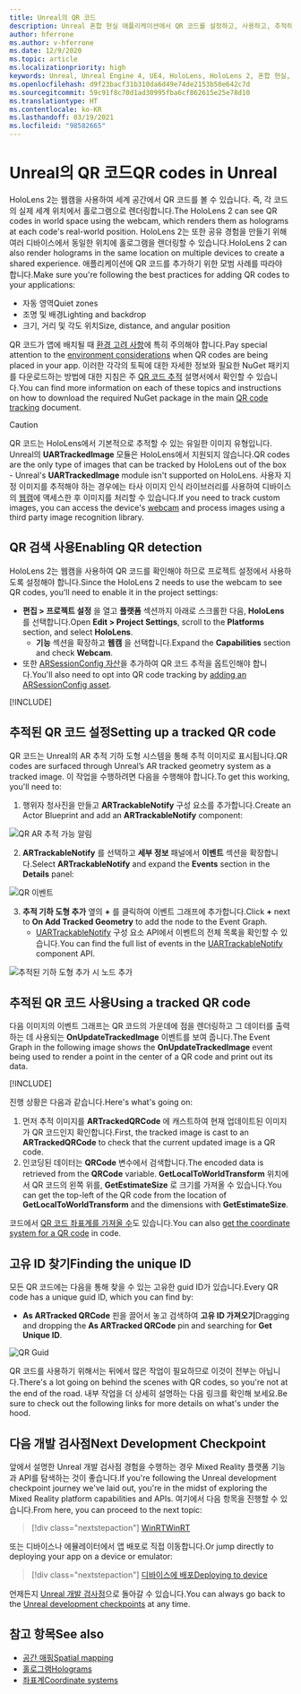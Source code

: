 ```yaml
---
title: Unreal의 QR 코드
description: Unreal 혼합 현실 애플리케이션에서 QR 코드를 설정하고, 사용하고, 추적하는 방법에 대해 알아봅니다.
author: hferrone
ms.author: v-hferrone
ms.date: 12/9/2020
ms.topic: article
ms.localizationpriority: high
keywords: Unreal, Unreal Engine 4, UE4, HoloLens, HoloLens 2, 혼합 현실, 개발, 기능, 설명서, 가이드, 홀로그램, qr 코드, 혼합 현실 헤드셋, windows mixed reality 헤드셋, 가상 현실 헤드셋
ms.openlocfilehash: d9f23bacf31b310da6d49e74de2153b50e642c7d
ms.sourcegitcommit: 59c91f8c70d1ad30995fba6cf862615e25e78d10
ms.translationtype: HT
ms.contentlocale: ko-KR
ms.lasthandoff: 03/19/2021
ms.locfileid: "98582665"
---
```

# <a name="qr-codes-in-unreal"></a><span data-ttu-id="a6aad-104">Unreal의 QR 코드</span><span class="sxs-lookup"><span data-stu-id="a6aad-104">QR codes in Unreal</span></span>

<span data-ttu-id="a6aad-105">HoloLens 2는 웹캠을 사용하여 세계 공간에서 QR 코드를 볼 수 있습니다. 즉, 각 코드의 실제 세계 위치에서 홀로그램으로 렌더링합니다.</span><span class="sxs-lookup"><span data-stu-id="a6aad-105">The HoloLens 2 can see QR codes in world space using the webcam, which renders them as holograms at each code's real-world position.</span></span> <span data-ttu-id="a6aad-106">HoloLens 2는 또한 공유 경험을 만들기 위해 여러 디바이스에서 동일한 위치에 홀로그램을 렌더링할 수 있습니다.</span><span class="sxs-lookup"><span data-stu-id="a6aad-106">HoloLens 2 can also render holograms in the same location on multiple devices to create a shared experience.</span></span> <span data-ttu-id="a6aad-107">애플리케이션에 QR 코드를 추가하기 위한 모범 사례를 따라야 합니다.</span><span class="sxs-lookup"><span data-stu-id="a6aad-107">Make sure you're following the best practices for adding QR codes to your applications:</span></span>

- <span data-ttu-id="a6aad-108">자동 영역</span><span class="sxs-lookup"><span data-stu-id="a6aad-108">Quiet zones</span></span>
- <span data-ttu-id="a6aad-109">조명 및 배경</span><span class="sxs-lookup"><span data-stu-id="a6aad-109">Lighting and backdrop</span></span>
- <span data-ttu-id="a6aad-110">크기, 거리 및 각도 위치</span><span class="sxs-lookup"><span data-stu-id="a6aad-110">Size, distance, and angular position</span></span>

<span data-ttu-id="a6aad-111">QR 코드가 앱에 배치될 때 [환경 고려 사항](/hololens/hololens-environment-considerations)에 특히 주의해야 합니다.</span><span class="sxs-lookup"><span data-stu-id="a6aad-111">Pay special attention to the [environment considerations](/hololens/hololens-environment-considerations) when QR codes are being placed in your app.</span></span> <span data-ttu-id="a6aad-112">이러한 각각의 토픽에 대한 자세한 정보와 필요한 NuGet 패키지를 다운로드하는 방법에 대한 지침은 주 [QR 코드 추적](../platform-capabilities-and-apis/qr-code-tracking.md) 설명서에서 확인할 수 있습니다.</span><span class="sxs-lookup"><span data-stu-id="a6aad-112">You can find more information on each of these topics and instructions on how to download the required NuGet package in the main [QR code tracking](../platform-capabilities-and-apis/qr-code-tracking.md) document.</span></span>

> [!CAUTION]
> <span data-ttu-id="a6aad-113">QR 코드는 HoloLens에서 기본적으로 추적할 수 있는 유일한 이미지 유형입니다. Unreal의 **UARTrackedImage** 모듈은 HoloLens에서 지원되지 않습니다.</span><span class="sxs-lookup"><span data-stu-id="a6aad-113">QR codes are the only type of images that can be tracked by HoloLens out of the box - Unreal's **UARTrackedImage** module isn't supported on HoloLens.</span></span> <span data-ttu-id="a6aad-114">사용자 지정 이미지를 추적해야 하는 경우에는 타사 이미지 인식 라이브러리를 사용하여 디바이스의 [웹캠](unreal-hololens-camera.md)에 액세스한 후 이미지를 처리할 수 있습니다.</span><span class="sxs-lookup"><span data-stu-id="a6aad-114">If you need to track custom images, you can access the device's [webcam](unreal-hololens-camera.md) and process images using a third party image recognition library.</span></span> 

## <a name="enabling-qr-detection"></a><span data-ttu-id="a6aad-115">QR 검색 사용</span><span class="sxs-lookup"><span data-stu-id="a6aad-115">Enabling QR detection</span></span>

<span data-ttu-id="a6aad-116">HoloLens 2는 웹캠을 사용하여 QR 코드를 확인해야 하므로 프로젝트 설정에서 사용하도록 설정해야 합니다.</span><span class="sxs-lookup"><span data-stu-id="a6aad-116">Since the HoloLens 2 needs to use the webcam to see QR codes, you'll need to enable it in the project settings:</span></span>
- <span data-ttu-id="a6aad-117">**편집 > 프로젝트 설정** 을 열고 **플랫폼** 섹션까지 아래로 스크롤한 다음, **HoloLens** 를 선택합니다.</span><span class="sxs-lookup"><span data-stu-id="a6aad-117">Open **Edit > Project Settings**, scroll to the **Platforms** section, and select **HoloLens**.</span></span>
    + <span data-ttu-id="a6aad-118">**기능** 섹션을 확장하고 **웹캠** 을 선택합니다.</span><span class="sxs-lookup"><span data-stu-id="a6aad-118">Expand the **Capabilities** section and check **Webcam**.</span></span>  
- <span data-ttu-id="a6aad-119">또한 [ARSessionConfig 자산](/windows/mixed-reality/unreal-uxt-ch3#adding-the-session-asset)을 추가하여 QR 코드 추적을 옵트인해야 합니다.</span><span class="sxs-lookup"><span data-stu-id="a6aad-119">You'll also need to opt into QR code tracking by [adding an ARSessionConfig asset](/windows/mixed-reality/unreal-uxt-ch3#adding-the-session-asset).</span></span>

[!INCLUDE[](includes/tabs-qr-codes-1.md)]

## <a name="setting-up-a-tracked-qr-code"></a><span data-ttu-id="a6aad-120">추적된 QR 코드 설정</span><span class="sxs-lookup"><span data-stu-id="a6aad-120">Setting up a tracked QR code</span></span>

<span data-ttu-id="a6aad-121">QR 코드는 Unreal의 AR 추적 기하 도형 시스템을 통해 추적 이미지로 표시됩니다.</span><span class="sxs-lookup"><span data-stu-id="a6aad-121">QR codes are surfaced through Unreal’s AR tracked geometry system as a tracked image.</span></span> <span data-ttu-id="a6aad-122">이 작업을 수행하려면 다음을 수행해야 합니다.</span><span class="sxs-lookup"><span data-stu-id="a6aad-122">To get this working, you'll need to:</span></span>
1. <span data-ttu-id="a6aad-123">행위자 청사진을 만들고 **ARTrackableNotify** 구성 요소를 추가합니다.</span><span class="sxs-lookup"><span data-stu-id="a6aad-123">Create an Actor Blueprint and add an **ARTrackableNotify** component:</span></span>

![QR AR 추적 가능 알림](images/unreal-spatialmapping-artrackablenotify.PNG)

2. <span data-ttu-id="a6aad-125">**ARTrackableNotify** 를 선택하고 **세부 정보** 패널에서 **이벤트** 섹션을 확장합니다.</span><span class="sxs-lookup"><span data-stu-id="a6aad-125">Select **ARTrackableNotify** and expand the **Events** section in the **Details** panel:</span></span>

![QR 이벤트](images/unreal-spatialmapping-events.PNG)

3. <span data-ttu-id="a6aad-127">**추적 기하 도형 추가** 옆의 **+** 를 클릭하여 이벤트 그래프에 추가합니다.</span><span class="sxs-lookup"><span data-stu-id="a6aad-127">Click **+** next to **On Add Tracked Geometry** to add the node to the Event Graph.</span></span>
    - <span data-ttu-id="a6aad-128">[UARTrackableNotify](https://docs.unrealengine.com/API/Runtime/AugmentedReality/UARTrackableNotifyComponent/index.html) 구성 요소 API에서 이벤트의 전체 목록을 확인할 수 있습니다.</span><span class="sxs-lookup"><span data-stu-id="a6aad-128">You can find the full list of events in the [UARTrackableNotify](https://docs.unrealengine.com/API/Runtime/AugmentedReality/UARTrackableNotifyComponent/index.html) component API.</span></span>

![추적된 기하 도형 추가 시 노드 추가](images/unreal-qr-codes-tracked-geometry.png)

## <a name="using-a-tracked-qr-code"></a><span data-ttu-id="a6aad-130">추적된 QR 코드 사용</span><span class="sxs-lookup"><span data-stu-id="a6aad-130">Using a tracked QR code</span></span>

<span data-ttu-id="a6aad-131">다음 이미지의 이벤트 그래프는 QR 코드의 가운데에 점을 렌더링하고 그 데이터를 출력하는 데 사용되는 **OnUpdateTrackedImage** 이벤트를 보여 줍니다.</span><span class="sxs-lookup"><span data-stu-id="a6aad-131">The Event Graph in the following image shows the **OnUpdateTrackedImage** event being used to render a point in the center of a QR code and print out its data.</span></span>

[!INCLUDE[](includes/tabs-qr-codes-2.md)]

<span data-ttu-id="a6aad-132">진행 상황은 다음과 같습니다.</span><span class="sxs-lookup"><span data-stu-id="a6aad-132">Here's what's going on:</span></span>
1. <span data-ttu-id="a6aad-133">먼저 추적 이미지를 **ARTrackedQRCode** 에 캐스트하여 현재 업데이트된 이미지가 QR 코드인지 확인합니다.</span><span class="sxs-lookup"><span data-stu-id="a6aad-133">First, the tracked image is cast to an **ARTrackedQRCode** to check that the current updated image is a QR code.</span></span>  
2. <span data-ttu-id="a6aad-134">인코딩된 데이터는 **QRCode** 변수에서 검색합니다.</span><span class="sxs-lookup"><span data-stu-id="a6aad-134">The encoded data is retrieved from the **QRCode** variable.</span></span> <span data-ttu-id="a6aad-135">**GetLocalToWorldTransform** 위치에서 QR 코드의 왼쪽 위를, **GetEstimateSize** 로 크기를 가져올 수 있습니다.</span><span class="sxs-lookup"><span data-stu-id="a6aad-135">You can get the top-left of the QR code from the location of **GetLocalToWorldTransform** and the dimensions with **GetEstimateSize**.</span></span>

<span data-ttu-id="a6aad-136">코드에서 [QR 코드 좌표계를 가져올 수](/windows/mixed-reality/qr-code-tracking#getting-the-coordinate-system-for-a-qr-code)도 있습니다.</span><span class="sxs-lookup"><span data-stu-id="a6aad-136">You can also [get the coordinate system for a QR code](/windows/mixed-reality/qr-code-tracking#getting-the-coordinate-system-for-a-qr-code) in code.</span></span>

## <a name="finding-the-unique-id"></a><span data-ttu-id="a6aad-137">고유 ID 찾기</span><span class="sxs-lookup"><span data-stu-id="a6aad-137">Finding the unique ID</span></span>

<span data-ttu-id="a6aad-138">모든 QR 코드에는 다음을 통해 찾을 수 있는 고유한 guid ID가 있습니다.</span><span class="sxs-lookup"><span data-stu-id="a6aad-138">Every QR code has a unique guid ID, which you can find by:</span></span>
- <span data-ttu-id="a6aad-139">**As ARTracked QRCode** 핀을 끌어서 놓고 검색하여 **고유 ID 가져오기**</span><span class="sxs-lookup"><span data-stu-id="a6aad-139">Dragging and dropping the **As ARTracked QRCode**  pin and searching for **Get Unique ID**.</span></span>

![QR Guid](images/unreal-qr-guid.PNG)

<span data-ttu-id="a6aad-141">QR 코드를 사용하기 위해서는 뒤에서 많은 작업이 필요하므로 이것이 전부는 아닙니다.</span><span class="sxs-lookup"><span data-stu-id="a6aad-141">There's a lot going on behind the scenes with QR codes, so you're not at the end of the road.</span></span> <span data-ttu-id="a6aad-142">내부 작업을 더 상세히 설명하는 다음 링크를 확인해 보세요.</span><span class="sxs-lookup"><span data-stu-id="a6aad-142">Be sure to check out the following links for more details on what's under the hood.</span></span>

## <a name="next-development-checkpoint"></a><span data-ttu-id="a6aad-143">다음 개발 검사점</span><span class="sxs-lookup"><span data-stu-id="a6aad-143">Next Development Checkpoint</span></span>

<span data-ttu-id="a6aad-144">앞에서 설명한 Unreal 개발 검사점 경험을 수행하는 경우 Mixed Reality 플랫폼 기능과 API를 탐색하는 것이 좋습니다.</span><span class="sxs-lookup"><span data-stu-id="a6aad-144">If you're following the Unreal development checkpoint journey we've laid out, you're in the midst of exploring the Mixed Reality platform capabilities and APIs.</span></span> <span data-ttu-id="a6aad-145">여기에서 다음 항목을 진행할 수 있습니다.</span><span class="sxs-lookup"><span data-stu-id="a6aad-145">From here, you can proceed to the next topic:</span></span>

> [!div class="nextstepaction"]
> [<span data-ttu-id="a6aad-146">WinRT</span><span class="sxs-lookup"><span data-stu-id="a6aad-146">WinRT</span></span>](unreal-winRT.md)

<span data-ttu-id="a6aad-147">또는 디바이스나 에뮬레이터에서 앱 배포로 직접 이동합니다.</span><span class="sxs-lookup"><span data-stu-id="a6aad-147">Or jump directly to deploying your app on a device or emulator:</span></span>

> [!div class="nextstepaction"]
> [<span data-ttu-id="a6aad-148">디바이스에 배포</span><span class="sxs-lookup"><span data-stu-id="a6aad-148">Deploying to device</span></span>](unreal-deploying.md)

<span data-ttu-id="a6aad-149">언제든지 [Unreal 개발 검사점](unreal-development-overview.md#3-advanced-features)으로 돌아갈 수 있습니다.</span><span class="sxs-lookup"><span data-stu-id="a6aad-149">You can always go back to the [Unreal development checkpoints](unreal-development-overview.md#3-advanced-features) at any time.</span></span>

## <a name="see-also"></a><span data-ttu-id="a6aad-150">참고 항목</span><span class="sxs-lookup"><span data-stu-id="a6aad-150">See also</span></span>
* [<span data-ttu-id="a6aad-151">공간 매핑</span><span class="sxs-lookup"><span data-stu-id="a6aad-151">Spatial mapping</span></span>](../../design/spatial-mapping.md)
* [<span data-ttu-id="a6aad-152">홀로그램</span><span class="sxs-lookup"><span data-stu-id="a6aad-152">Holograms</span></span>](../../discover/hologram.md)
* [<span data-ttu-id="a6aad-153">좌표계</span><span class="sxs-lookup"><span data-stu-id="a6aad-153">Coordinate systems</span></span>](../../design/coordinate-systems.md)